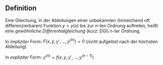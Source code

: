 ## Definition
Eine Gleichung, in der Ableitungen einer unbekannten (hinreichend oft differenzierbaren) Funktion $y = y(x)$ bis zur $n$-ten Ordnung auftreten, heißt eine *gewöhnliche Differentialgleichung*  (kurz: DGl) $n$-ter Ordnung.

In *impliziter* Form: $F(x,y,y\prime,\dots,y^{(n)})=0$  (*nicht* aufgelöst nach der höchsten Ableitung)

In *expliziter* Form: $y^{(n)}=f(x,y,y\prime,\dots,y^{(n-1)})$